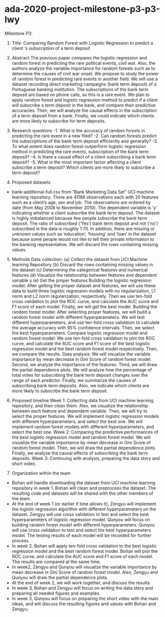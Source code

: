 # ada-2020-project-milestone-p3-p3-lwy
Milestone P3:

1.	Title: Comparing Random Forest with Logistic Regression to predict a client ‘s subscription of a term deposit

2.	Abstract
The previous paper compares the logistic regression and random forest in predicting the rare political events, civil war. Also, the authors analyze the variable importance for random forests such as to determine the causes of civil war onset. We propose to study the power of random forest in predicting rare events in another field. We will use a dataset recording direct marketing campaigns (bank term deposit) of a Portuguese banking institution. The subscriptions of the bank term deposit are based on phone calls, so this is a rare event. We plan to apply random forest and logistic regression method to predict if a client will subscribe a term deposit in the bank, and compare their predictive accuracies. Then, we will analyze the causal effects in the subscription of a term deposit from a bank. Finally, we could indicate which clients are more likely to subscribe for term deposits. 

3.	Research questions
-1. What is the accuracy of random forests in predicting the rare event in a new filed?
-2. Can random forests predict the subscriptions of the bank term deposit efficiently and generally?
-3. To what extent does random forest outperform logistic regression method in predicting the rare events, subscription of the bank term deposit?
-4. Is there a causal effect of a client subscribing a bank term deposit?
-5. What is the most important factor affecting a client subscribe a term deposit? Which clients are more likely to subscribe a term deposit?

4.	Proposed datasets
-	bank-additional-full.csv from “Bank Marketing Data Set” UCI machine learning repository. There are 41188 observations each with 20 features such as a client’s age, sex and job. The observations are ordered by date (from May 2008 to November 2010). The dependent variable is ‘y’ indicating whether a client subscribe the bank term deposit. 
The dataset is highly imbalanced because few people subscribe the bank term deposit. The ratio of subscribed (‘Yes’) bank term deposit and not ('no') subscribed in the data is roughly 1:70. In addition, there are missing or unknown values such as ‘education’, ‘housing’ and ‘loan’ in the dataset because some people would not like to tell their private information to the banking representative. We will discard the rows containing missing values. 

5.	Methods
Data collection: (a) Collect the dataset from UCI Machine learning Repository (b) Discard the rows containing missing values in the dataset (c) Determining the categorical features and numerical features (d) Visualize the relationship between features and dependent variable y (e) Get the proper features
Building the logistic regression model: After getting the proper dataset and features, we will use these data to build three logistic regression models with no regularization, L1 norm and L2 norm regularization, respectively. Then we use ten-fold cross validation to plot the ROC curve, and calculate the AUC score and F1 score of each model. Finally, we will get the best model.
Building the random forest model: After selecting proper features, we will build a random forest model with different hyperparameters. We will test different hyperparameters, and use ten-fold cross validation to calculate the average accuracy with 95% confidence intervals. Then, we select the best hyperparameters. 
Compare logistic regression model and random forest model: We use ten-fold cross validation to plot the ROC curve, and calculate the AUC score and F1 score of the best logistic regression model and the best random forest model respectively. Then, we compare the results.
Data analysis: We will visualize the variable importance by mean decrease in Gini Score of random forest model. Second, we analyze the importance of the features. Third, we will draw the partial dependence plots. We will analyze how the percentage of total votes for subscribing the bank term deposit changes over the range of each predictor. Finally, we summarize the causes of subscribing bank term deposits. Also, we indicate which clients are more likely to subscribe the bank term deposit.

6.	Proposed timeline
Week 1: Collecting data from UCI machine learning repository, and then clean them. Also, we visualize the relationship between each feature and dependent variable. Then, we will try to select the proper features. We will implement logistic regression models with different hyperparameters, and select the best one. We will implement random forest models with different hyperparameters, and select the best one. 
Week 2: Comparing the predictive performances of the best logistic regression model and random forest model. We will visualize the variable importance by mean decrease in Gini Score of random forest model. Then, we will draw the partial dependence plots. Finally, we analyze the causal effects of subscribing the bank term deposits.
Week 3: Continuing with analysis, preparing the data story and short video.

7.	Organization within the team
-	Bohan will handle downloading the dataset from UCI machine learning repository in week 1. Bohan will clean and preprocess the dataset. The resulting code and datasets will be shared with the other members of the team. 
-	At the end of week 1 (or earlier if time allows it), Zengyu will implement the logistic regression algorithm with different hyperparameters on the dataset. Zengyu will use cross validation to test and select the best hyperparameters of logistic regression model. Qunyou will focus on building random forest model with different hyperparameters. Qunyou will use cross validation to test and select the best hyperparameters model. The testing results of each model will be recorded for further process.
-	In week 2, Bohan will apply ten-fold cross validation to the best logistic regression model and the best random forest model. Bohan will plot the ROC curve, and calculate the AUC score and F1 score of each model. The results are compared at the same time.
-	In week2, Zengyu and Qunyou will visualize the variable importance by mean decrease in Gini Score of random forest model. Also, Zengyu and Qunyou will draw the partial dependence plots. 
-	At the end of week 2, we will work together, and discuss the results.
-	In week 3, Bohan and Zengyu will focus on writing the data story and preparing all needed figures and examples.
-	In week 3, Qunyou will focus on preparing the short video with the main ideas, and will discuss the resulting figures and values with Bohan and Zengyu.


